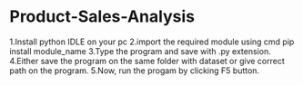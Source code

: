 # Product-Sales-Analysis

1.Install python IDLE on your pc
2.import the required module using cmd pip install module_name
3.Type the program and save with .py extension.
4.Either save the program on the same folder with dataset or give correct path on the program.
5.Now, run the progam by clicking F5 button.
